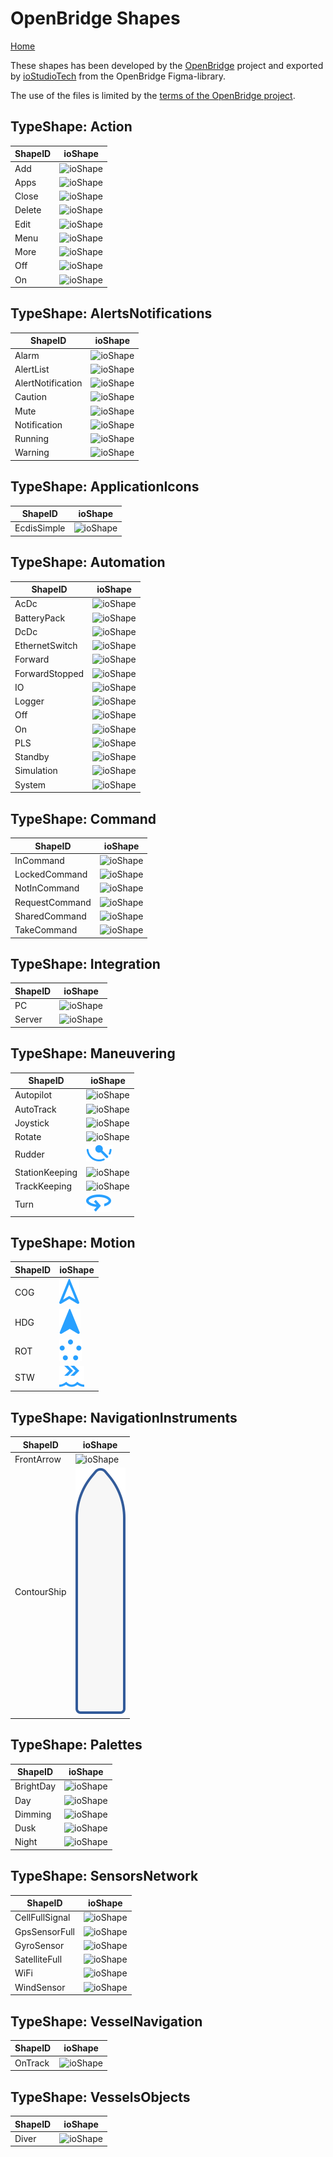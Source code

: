 # OpenBridge Shapes

[Home](../../Wiki/Home.md)

These shapes has been developed by the [OpenBridge](https://www.openbridge.no/) project and exported 
by [ioStudioTech](https://www.iostudiotech.com/) from the OpenBridge Figma-library.

The use of the files is limited by the [terms of the OpenBridge project](https://www.openbridge.no/home/terms-of-use).

## TypeShape: Action

|ShapeID|ioShape|
|-----|---|
|Add|![ioShape](Action/Add.svg)|
|Apps|![ioShape](Action/Apps.svg)|
|Close|![ioShape](Action/Close.svg)|
|Delete|![ioShape](Action/Delete.svg)|
|Edit|![ioShape](Action/Edit.svg)|
|Menu|![ioShape](Action/Menu.svg)|
|More|![ioShape](Action/More.svg)|
|Off|![ioShape](Action/Off.svg)|
|On|![ioShape](Action/On.svg)|

## TypeShape: AlertsNotifications

|ShapeID|ioShape|
|-----|---|
|Alarm|![ioShape](AlertsNotifications/Alarm.svg)|
|AlertList|![ioShape](AlertsNotifications/AlertList.svg)|
|AlertNotification|![ioShape](AlertsNotifications/AlertNotification.svg)|
|Caution|![ioShape](AlertsNotifications/Caution.svg)|
|Mute|![ioShape](AlertsNotifications/Mute.svg)|
|Notification|![ioShape](AlertsNotifications/Notification.svg)|
|Running|![ioShape](AlertsNotifications/Running.svg)|
|Warning|![ioShape](AlertsNotifications/Warning.svg)|


## TypeShape: ApplicationIcons

|ShapeID|ioShape|
|-----|---|
|EcdisSimple|![ioShape](ApplicationIcons/EcdisSimple.svg)|

## TypeShape: Automation

|ShapeID|ioShape|
|-----|---|
|AcDc|![ioShape](Automation/AcDc.svg)|
|BatteryPack|![ioShape](Automation/BatteryPack.svg)|
|DcDc|![ioShape](Automation/DcDc.svg)|
|EthernetSwitch|![ioShape](Automation/EthernetSwitch.svg)|
|Forward|![ioShape](Automation/Forward.svg)|
|ForwardStopped|![ioShape](Automation/ForwardStopped.svg)|
|IO|![ioShape](Automation/IO.svg)|
|Logger|![ioShape](Automation/Logger.svg)|
|Off|![ioShape](Automation/Off.svg)|
|On|![ioShape](Automation/On.svg)|
|PLS|![ioShape](Automation/PLS.svg)|
|Standby|![ioShape](Automation/Standby.svg)|
|Simulation|![ioShape](Automation/Simulation.svg)|
|System|![ioShape](Automation/System.svg)|

## TypeShape: Command

|ShapeID|ioShape|
|-----|---|
|InCommand|![ioShape](Command/InCommand.svg)|
|LockedCommand|![ioShape](Command/LockedCommand.svg)|
|NotInCommand|![ioShape](Command/NotInCommand.svg)|
|RequestCommand|![ioShape](Command/RequestCommand.svg)|
|SharedCommand|![ioShape](Command/SharedCommand.svg)|
|TakeCommand|![ioShape](Command/TakeCommand.svg)|

## TypeShape: Integration

|ShapeID|ioShape|
|-----|---|
|PC|![ioShape](Integration/PC.svg)|
|Server|![ioShape](Integration/Server.svg)|


## TypeShape: Maneuvering

|ShapeID|ioShape|
|-----|---|
|Autopilot|![ioShape](Maneuvering/Autopilot.svg)|
|AutoTrack|![ioShape](Maneuvering/AutoTrack.svg)|
|Joystick|![ioShape](Maneuvering/Joystick.svg)|
|Rotate|![ioShape](Maneuvering/Rotate.svg)|
|Rudder|![ioShape](Maneuvering/Rudder.svg)|
|StationKeeping|![ioShape](Maneuvering/StationKeeping.svg)|
|TrackKeeping|![ioShape](Maneuvering/TrackKeeping.svg)|
|Turn |![ioShape](Maneuvering/Turn.svg)|

## TypeShape: Motion

|ShapeID|ioShape|
|-----|---|
|COG|![ioShape](Motion/COG.svg)|
|HDG|![ioShape](Motion/HDG.svg)|
|ROT|![ioShape](Motion/ROT.svg)|
|STW|![ioShape](Motion/STW.svg)|

## TypeShape: NavigationInstruments

|ShapeID|ioShape|
|-----|---|
|FrontArrow|![ioShape](NavigationInstruments/FrontArrow.svg)|
|ContourShip|![ioShape](NavigationInstruments/ContourShip.svg)|


## TypeShape: Palettes

|ShapeID|ioShape|
|-----|---|
|BrightDay|![ioShape](Palettes/BrightDay.svg)|
|Day|![ioShape](Palettes/Day.svg)|
|Dimming|![ioShape](Palettes/Dimming.svg)|
|Dusk|![ioShape](Palettes/Dusk.svg)|
|Night|![ioShape](Palettes/Night.svg)|

## TypeShape: SensorsNetwork

|ShapeID|ioShape|
|-----|---|
|CellFullSignal|![ioShape](SensorsNetwork/CellFullSignal.svg)|
|GpsSensorFull|![ioShape](SensorsNetwork/GpsSensorFull.svg)|
|GyroSensor|![ioShape](SensorsNetwork/GyroSensor.svg)|
|SatelliteFull|![ioShape](SensorsNetwork/SatelliteFull.svg)|
|WiFi|![ioShape](SensorsNetwork/WiFi.svg)|
|WindSensor|![ioShape](SensorsNetwork/WindSensor.svg)|

## TypeShape: VesselNavigation

|ShapeID|ioShape|
|-----|---|
|OnTrack|![ioShape](VesselNavigation/OnTrack.svg)|


## TypeShape: VesselsObjects

|ShapeID|ioShape|
|-----|---|
|Diver|![ioShape](VesselsObjects/Diver.svg)|
